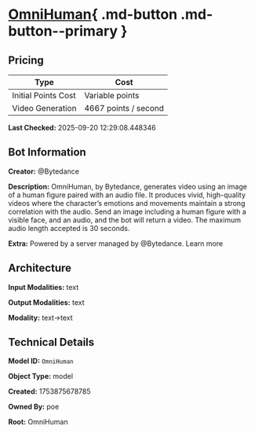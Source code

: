 # [OmniHuman](https://poe.com/OmniHuman){ .md-button .md-button--primary }

## Pricing

| Type | Cost |
|------|------|
| Initial Points Cost | Variable points |
| Video Generation | 4667 points / second |

**Last Checked:** 2025-09-20 12:29:08.448346


## Bot Information

**Creator:** @Bytedance

**Description:** OmniHuman, by Bytedance, generates video using an image of a human figure paired with an audio file. It produces vivid, high-quality videos where the character’s emotions and movements maintain a strong correlation with the audio. Send an image including a human figure with a visible face, and an audio, and the bot will return a video. The maximum audio length accepted is 30 seconds.

**Extra:** Powered by a server managed by @Bytedance. Learn more


## Architecture

**Input Modalities:** text

**Output Modalities:** text

**Modality:** text->text


## Technical Details

**Model ID:** `OmniHuman`

**Object Type:** model

**Created:** 1753875678785

**Owned By:** poe

**Root:** OmniHuman

